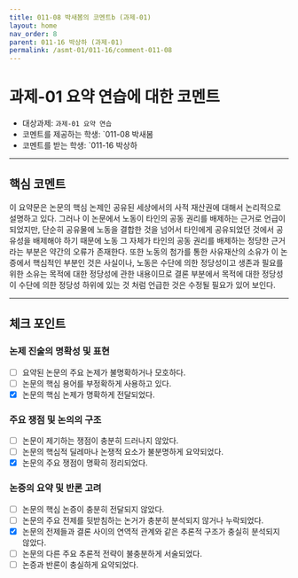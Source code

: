 ```yaml
---
title: 011-08 박새봄의 코멘트b (과제-01) 
layout: home
nav_order: 8
parent: 011-16 박상하 (과제-01)
permalink: /asmt-01/011-16/comment-011-08
---
```


# 과제-01 요약 연습에 대한 코멘트

- 대상과제: `과제-01 요약 연습`
- 코멘트를 제공하는 학생: `011-08 박새봄 
- 코멘트를 받는 학생: `011-16 박상하

---

## 핵심 코멘트

이 요약문은 논문의 핵심 논제인 공유된 세상에서의 사적 재산권에 대해서 논리적으로 설명하고 있다. 그러나 이 논문에서 노동이 타인의 공동 권리를 배제하는 근거로 언급이 되었지만, 단순히 공유물에 노동을 결합한 것을 넘어서 타인에게 공유되었던 것에서 공유성을 배제해야 하기 때문에 노동 그 자체가 타인의 공동 권리를 배제하는 정당한 근거라는 부분은 약간의 오류가 존재한다. 또한 노동의 첨가를 통한 사유재산의 소유가 이 논증에서 핵심적인 부분인 것은 사실이나, 노동은 수단에 의한 정당성이고 생존과 필요를 위한 소유는 목적에 대한 정당성에 관한 내용이므로 결론 부분에서 목적에 대한 정당성이 수단에 의한 정당성 하위에 있는 것 처럼 언급한 것은 수정될 필요가 있어 보인다. 

---

## 체크 포인트

### 논제 진술의 명확성 및 표현  
- [ ] 요약된 논문의 주요 논제가 불명확하거나 모호하다.  
- [ ] 논문의 핵심 용어를 부정확하게 사용하고 있다.  
- [x] 논문의 핵심 논제가 명확하게 전달되었다.  

### 주요 쟁점 및 논의의 구조  
- [ ] 논문이 제기하는 쟁점이 충분히 드러나지 않았다.  
- [ ] 논문의 핵심적 딜레마나 논쟁적 요소가 불분명하게 요약되었다.  
- [x] 논문의 주요 쟁점이 명확히 정리되었다.  

### 논증의 요약 및 반론 고려  
- [ ] 논문의 핵심 논증이 충분히 전달되지 않았다.  
- [ ] 논문의 주요 전제를 뒷받침하는 논거가 충분히 분석되지 않거나 누락되었다.  
- [x] 논문의 전제들과 결론 사이의 연역적 관계와 같은 추론적 구조가 충실히 분석되지 않았다.  
- [ ] 논문의 다른 주요 추론적 전략이 불충분하게 서술되었다.
- [ ] 논증과 반론이 충실하게 요약되었다. 
